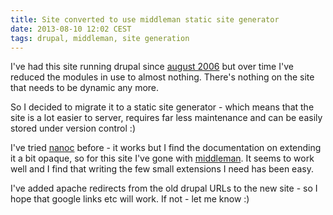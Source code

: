 ```yaml
---
title: Site converted to use middleman static site generator
date: 2013-08-10 12:02 CEST
tags: drupal, middleman, site generation
---
```


I've had this site running drupal since [august 2006](/2006/08/17/Migration_to_drupal) but over time I've reduced the modules in use to almost nothing. There's nothing on the site that needs to be dynamic any more.

So I decided to migrate it to a static site generator - which means that the site is a lot easier to server, requires far less maintenance and can be easily stored under version control :)

I've tried [nanoc](http://nanoc.ws) before - it works but I find the documentation on extending it a bit opaque, so for this site I've gone with [middleman](http://middlemanapp.com/). It seems to work well and I find that writing the few small extensions I need has been easy.

I've added apache redirects from the old drupal URLs to the new site - so I hope that google links etc will work. If not - let me know :)